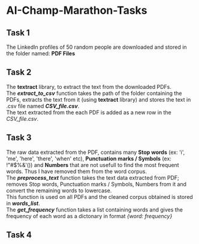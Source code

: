 # AI-Champ-Marathon-Tasks <br>

## Task 1 <br>
The LinkedIn profiles of 50 random people are downloaded and stored in the folder named: **PDF Files**
## Task 2 <br>
The **textract** library, to extract the text from the downloaded PDFs. <br>
The ***extract_to_csv*** function takes the path of the folder containing the PDFs, extracts the text from it (using **textract** library) and stores the text in .csv file named ***CSV_file.csv***. <br>
The text extracted from the each PDF is added as a new row in the *CSV_file.csv*.
## Task 3 <br>
The raw data extracted from the PDF, contains many **Stop words** (ex: 'i', 'me', 'here', 'there', 'when' etc), **Punctuation marks / Symbols** (ex: !"#$%&'()) and **Numbers** that are not usefull to find the most frequent words. Thus I have removed them from the word corpus. <br>
The ***preprocess_text*** function takes the text data extracted from PDF; removes Stop words, Punctuation marks / Symbols, Numbers from it and convert the remaining words to lowercase. <br>
This function is used on all PDFs and the cleaned corpus obtained is stored in ***words_list***. <br>
The ***get_frequency*** function takes a list containing words and gives the frequency of each word as a dictonary in format *{word: frequency}* <br>
## Task 4
